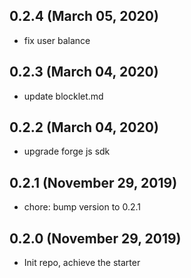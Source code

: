 ## 0.2.4 (March 05, 2020)

- fix user balance

## 0.2.3 (March 04, 2020)

- update blocklet.md

## 0.2.2 (March 04, 2020)

- upgrade forge js sdk

## 0.2.1 (November 29, 2019)

- chore: bump version to 0.2.1

## 0.2.0 (November 29, 2019)

- Init repo, achieve the starter
